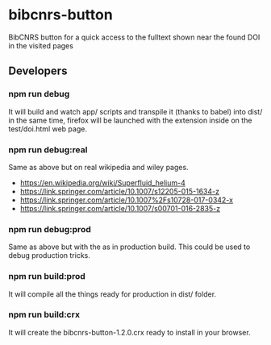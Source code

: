 # bibcnrs-button

BibCNRS button for a quick access to the fulltext shown near the found DOI in the visited pages

## Developers

### npm run debug

It will build and watch app/ scripts and transpile it (thanks to babel) into dist/ in the same time, firefox will be launched with the extension inside on the test/doi.html web page.

### npm run debug:real

Same as above but on real wikipedia and wiley pages.

  - https://en.wikipedia.org/wiki/Superfluid_helium-4
  - https://link.springer.com/article/10.1007/s12205-015-1634-z
  - https://link.springer.com/article/10.1007%2Fs10728-017-0342-x
  - https://link.springer.com/article/10.1007/s00701-016-2835-z

### npm run debug:prod

Same as above but with the as in production build. This could be used to debug production tricks.

### npm run build:prod

It will compile all the things ready for production in dist/ folder.

### npm run build:crx

It will create the bibcnrs-button-1.2.0.crx ready to install in your browser.
